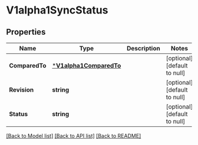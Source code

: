 # V1alpha1SyncStatus

## Properties
Name | Type | Description | Notes
------------ | ------------- | ------------- | -------------
**ComparedTo** | [***V1alpha1ComparedTo**](v1alpha1ComparedTo.md) |  | [optional] [default to null]
**Revision** | **string** |  | [optional] [default to null]
**Status** | **string** |  | [optional] [default to null]

[[Back to Model list]](../README.md#documentation-for-models) [[Back to API list]](../README.md#documentation-for-api-endpoints) [[Back to README]](../README.md)


